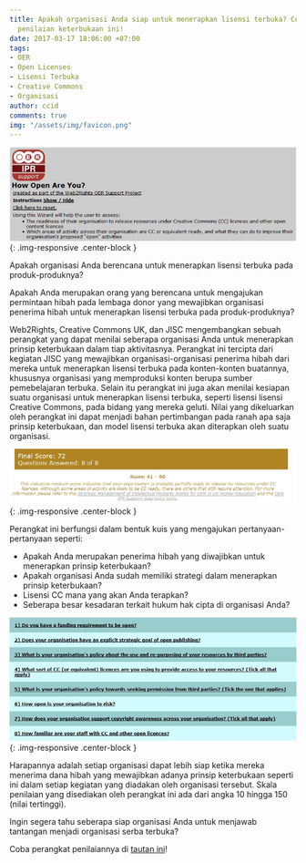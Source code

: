 ```yaml
---
title: Apakah organisasi Anda siap untuk menerapkan lisensi terbuka? Coba perangkat
  penilaian keterbukaan ini!
date: 2017-03-17 18:06:00 +07:00
tags:
- OER
- Open Licenses
- Lisensi Terbuka
- Creative Commons
- Organisasi
author: ccid
comments: true
img: "/assets/img/favicon.png"
---
```


![WebRights.jpg](/uploads/WebRights.jpg){: .img-responsive .center-block }

Apakah organisasi Anda berencana untuk menerapkan lisensi terbuka pada produk-produknya?

Apakah Anda merupakan orang yang berencana untuk mengajukan permintaan hibah pada lembaga donor yang mewajibkan organisasi penerima hibah untuk menerapkan lisensi terbuka pada produk-produknya?

Web2Rights, Creative Commons UK, dan JISC mengembangkan sebuah perangkat yang dapat menilai seberapa organisasi Anda untuk menerapkan prinsip keterbukaan dalam tiap aktivitasnya. Perangkat ini tercipta dari kegiatan JISC yang mewajibkan organisasi-organisasi penerima hibah dari mereka untuk menerapkan lisensi terbuka pada konten-konten buatannya, khususnya organisasi yang memproduksi konten berupa sumber pemebelajaran terbuka. Selain itu perangkat ini juga akan menilai kesiapan suatu organisasi untuk menerapkan lisensi terbuka, seperti lisensi lisensi Creative Commons, pada bidang yang mereka geluti. Nilai yang dikeluarkan oleh perangkat ini dapat menjadi bahan pertimbangan pada ranah apa saja prinsip keterbukaan, dan model lisensi terbuka akan diterapkan oleh suatu organisasi.

![webrights2.jpg](/uploads/webrights2.jpg){: .img-responsive .center-block }

Perangkat ini berfungsi dalam bentuk kuis yang mengajukan pertanyaan-pertanyaan seperti:

- Apakah Anda merupakan penerima hibah yang diwajibkan untuk menerapkan prinsip keterbukaan?
- Apakah organisasi Anda sudah memiliki strategi dalam menerapkan prinsip keterbukaan?
- Lisensi CC mana yang akan Anda terapkan?
- Seberapa besar kesadaran terkait hukum hak cipta di organisasi Anda?

![webrights3.jpg](/uploads/webrights3.jpg){: .img-responsive .center-block }

Harapannya adalah setiap organisasi dapat lebih siap ketika mereka menerima dana hibah yang mewajibkan adanya prinsip keterbukaan seperti ini dalam setiap kegiatan yang diadakan oleh organisasi tersebut. Skala penilaian yang disediakan oleh perangkat ini ada dari angka 10 hingga 150 (nilai tertinggi).

Ingin segera tahu seberapa siap organisasi Anda untuk menjawab tantangan menjadi organisasi serba terbuka?

Coba perangkat penilaiannya di [tautan ini](http://www.web2rights.com/OERIPRSupport/howopenareyou/)!